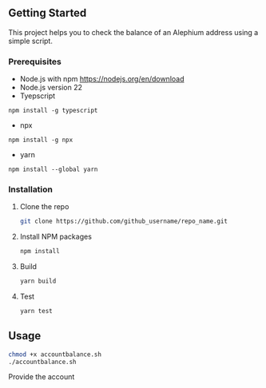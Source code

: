 ## Getting Started

This project helps you to check the balance of an Alephium address using a simple script. 

### Prerequisites

* Node.js with npm https://nodejs.org/en/download
* Node.js version 22
* Tyepscript
```
npm install -g typescript
```
* npx
```
npm install -g npx
```
* yarn
```
npm install --global yarn
```

### Installation

1. Clone the repo
   ```sh
   git clone https://github.com/github_username/repo_name.git
   ```
2. Install NPM packages
   ```sh
   npm install
   ```
3. Build 
   ```sh
   yarn build
   ```
5. Test
   ```sh
   yarn test
   ```

## Usage

```sh
chmod +x accountbalance.sh
./accountbalance.sh
```
Provide the account
